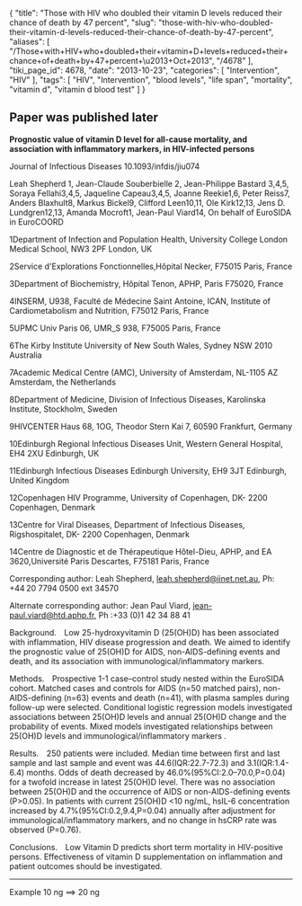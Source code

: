 {
    "title": "Those with HIV who doubled their vitamin D levels reduced their chance of death by 47 percent",
    "slug": "those-with-hiv-who-doubled-their-vitamin-d-levels-reduced-their-chance-of-death-by-47-percent",
    "aliases": [
        "/Those+with+HIV+who+doubled+their+vitamin+D+levels+reduced+their+chance+of+death+by+47+percent+\u2013+Oct+2013",
        "/4678"
    ],
    "tiki_page_id": 4678,
    "date": "2013-10-23",
    "categories": [
        "Intervention",
        "HIV"
    ],
    "tags": [
        "HIV",
        "Intervention",
        "blood levels",
        "life span",
        "mortality",
        "vitamin d",
        "vitamin d blood test"
    ]
}


## Paper was published later

 **Prognostic value of vitamin D level for all-cause mortality, and association with inflammatory markers, in HIV-infected persons** 

Journal of Infectious Diseases 10.1093/infdis/jiu074

Leah Shepherd 1, Jean-Claude Souberbielle 2, Jean-Philippe Bastard 3,4,5, Soraya Fellahi3,4,5, Jaqueline Capeau3,4,5, Joanne Reekie1,6, Peter Reiss7, Anders Blaxhult8, Markus Bickel9, Clifford Leen10,11, Ole Kirk12,13, Jens D. Lundgren12,13, Amanda Mocroft1, Jean-Paul Viard14, On behalf of EuroSIDA in EuroCOORD

1Department of Infection and Population Health, University College London Medical School, NW3 2PF London, UK

2Service d'Explorations Fonctionnelles,Hôpital Necker, F75015 Paris, France

3Department of Biochemistry, Hôpital Tenon, APHP, Paris F75020, France

4INSERM, U938, Faculté de Médecine Saint Antoine, ICAN, Institute of Cardiometabolism and Nutrition, F75012 Paris, France

5UPMC Univ Paris 06, UMR_S 938, F75005 Paris, France

6The Kirby Institute University of New South Wales, Sydney NSW 2010 Australia

7Academic Medical Centre (AMC), University of Amsterdam, NL-1105 AZ Amsterdam, the Netherlands

8Department of Medicine, Division of Infectious Diseases, Karolinska Institute, Stockholm, Sweden

9HIVCENTER Haus 68, 1OG, Theodor Stern Kai 7, 60590 Frankfurt, Germany

10Edinburgh Regional Infectious Diseases Unit, Western General Hospital, EH4 2XU Edinburgh, UK

11Edinburgh Infectious Diseases Edinburgh University, EH9 3JT Edinburgh, United Kingdom

12Copenhagen HIV Programme, University of Copenhagen, DK- 2200 Copenhagen, Denmark

13Centre for Viral Diseases, Department of Infectious Diseases, Rigshospitalet, DK- 2200 Copenhagen, Denmark

14Centre de Diagnostic et de Thérapeutique Hôtel-Dieu, APHP, and EA 3620,Université Paris Descartes, F75181 Paris, France

Corresponding author: Leah Shepherd, leah.shepherd@iinet.net.au, Ph: +44 20 7794 0500 ext 34570

Alternate corresponding author: Jean Paul Viard, jean-paul.viard@htd.aphp.fr, Ph :+33 (0)1 42 34 88 41

Background. Low 25-hydroxyvitamin D (25(OH)D) has been associated with inflammation, HIV disease progression and death. We aimed to identify the prognostic value of 25(OH)D for AIDS, non-AIDS-defining events and death, and its association with immunological/inflammatory markers.

Methods. Prospective 1-1 case–control study nested within the EuroSIDA cohort. Matched cases and controls for AIDS (n=50 matched pairs), non-AIDS-defining (n=63) events and death (n=41), with plasma samples during follow-up were selected. Conditional logistic regression models investigated associations between 25(OH)D levels and annual 25(OH)D change and the probability of events. Mixed models investigated relationships between 25(OH)D levels and immunological/inflammatory markers .

Results. 250 patients were included. Median time between first and last sample and last sample and event was 44.6(IQR:22.7-72.3) and 3.1(IQR:1.4-6.4) months. Odds of death decreased by 46.0%(95%CI:2.0–70.0,P=0.04) for a twofold increase in latest 25(OH)D level. There was no association between 25(OH)D and the occurrence of AIDS or non-AIDS-defining events (P>0.05). In patients with current 25(OH)D <10 ng/mL, hsIL-6 concentration increased by 4.7%(95%CI:0.2,9.4,P=0.04) annually after adjustment for immunological/inflammatory markers, and no change in hsCRP rate was observed (P=0.76).

Conclusions. Low Vitamin D predicts short term mortality in HIV-positive persons. Effectiveness of vitamin D supplementation on inflammation and patient outcomes should be investigated.

---

Example 10 ng ==> 20 ng